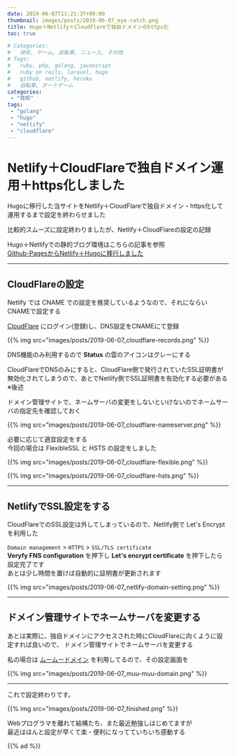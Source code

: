 ```yaml
---
date: 2019-06-07T11:21:37+09:00
thumbnail: images/posts/2019-06-07_eye-catch.png
title: Hugo＋Netlify＋CloudFlareで独自ドメインのhttps化
toc: true

# Categories:
#   技術, ゲーム, 自転車, ニュース, その他
# Tags:
#   ruby, php, golang, javascript
#   ruby on rails, laravel, hugo
#   github, netlify, heroku
#   自転車, ボードゲーム
categories:
 - "技術"
tags:
 - "golang"
 - "hugo"
 - "netlify"
 - "cloudflare"
---
```


# Netlify＋CloudFlareで独自ドメイン運用＋https化しました

Hugoに移行した当サイトをNetlify＋CloudFlareで独自ドメイン・https化して運用するまで設定を終わらせました

比較的スムーズに設定終わりましたが、Netlify＋CloudFlareの設定の記録

Hugo＋Netlifyでの静的ブログ環境はこちらの記事を参照  
[Github-PagesからNetlify＋Hugoに移行しました](https://masaqu.id/posts/2019-06-06_first_post/)

* * *

## CloudFlareの設定

Netlify では CNAME での設定を推奨しているようなので、それにならい CNAMEで設定する

[CloudFlare](https://www.cloudflare.com) にログイン(登録)し、DNS設定をCNAMEにて登録

{{% img src="images/posts/2019-06-07_cloudflare-records.png" %}}

DNS機能のみ利用するので __Status__ の雲のアイコンはグレーにする

CloudFlareでDNSのみにすると、CloudFlare側で発行されていたSSL証明書が無効化されてしまうので、あとでNetlify側でSSL証明書を有効化する必要がある ※後述

ドメイン管理サイトで、ネームサーバの変更をしないといけないのでネームサーバの指定先を確認しておく

{{% img src="images/posts/2019-06-07_cloudflare-nameserver.png" %}}

必要に応じて適宜設定をする  
今回の場合は FlexibleSSL と HSTS の設定をしました

{{% img src="images/posts/2019-06-07_cloudflare-flexible.png" %}}

{{% img src="images/posts/2019-06-07_cloudflare-hsts.png" %}}
* * *

## NetlifyでSSL設定をする

CloudFlareでのSSL設定は外してしまっているので、Netlify側で Let's Encrypt を利用した

<code>Domain management</code> > <code>HTTPS</code> > <code>SSL/TLS certificate</code>  
__Veryfy FNS configuration__ を押下し __Let's encrypt certificate__ を押下したら設定完了です  
あとは少し時間を置けば自動的に証明書が更新されます

{{% img src="images/posts/2019-06-07_netlify-domain-setting.png" %}}

* * *

## ドメイン管理サイトでネームサーバを変更する

あとは実際に、独自ドメインにアクセスされた時にCloudFlareに向くように設定すれば良いので、
ドメイン管理サイトでネームサーバを変更する

私の場合は [ムームードメイン](https://muumuu-domain.com) を利用してるので、その設定画面を

{{% img src="images/posts/2019-06-07_muu-muu-domain.png" %}}

* * *

これで設定終わりです。

{{% img src="images/posts/2019-06-07_finished.png" %}}

Webプログラマを離れて結構たち、また最近勉強しはじめてますが  
最近はほんと設定が早くて楽・便利になってていちいち感動する

{{% ad %}}
